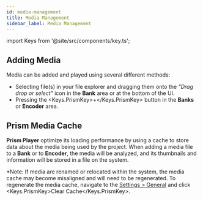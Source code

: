 ```yaml
---
id: media-management
title: Media Management
sidebar_label: Media Management
---
```


import Keys from '@site/src/components/key.ts';

## Adding Media

Media can be added and played using several different methods:

- Selecting file(s) in your file explorer and dragging them onto the *"Drag drop or select"* icon in the **Bank** area or at the bottom of the UI.
- Pressing the <Keys.PrismKey>+</Keys.PrismKey> button in the **Banks** or **Encoder** area.

## Prism Media Cache

**Prism Player** optimize its loading performance by using a cache to store data about the media being used by the project. When adding a media file to a **Bank** or to **Encoder**, the media will be analyzed, and its thumbnails and information will be stored in a file on the system.

*Note: If media are renamed or relocated within the system, the media cache may become misaligned and will need to be regenerated. To regenerate the media cache, navigate to the [Settings > General](../settings/settings-general#cache) and click <Keys.PrismKey>Clear Cache</Keys.PrismKey>.